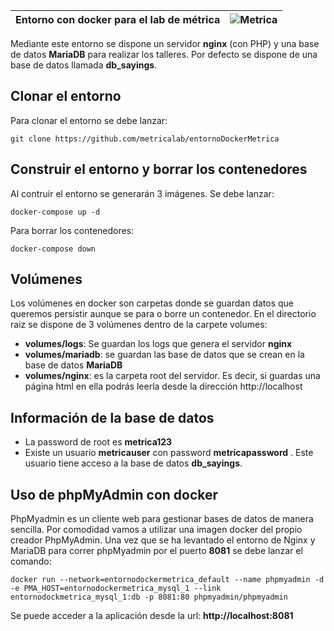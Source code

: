 |Entorno con docker para el lab de métrica | ![Metrica](https://github.com/metricalab/refranes/blob/master/src/main/resources/static/metricaLogo.jpg) |
|-------|--------|

Mediante este entorno se dispone un servidor **nginx** (con PHP) y una base de datos **MariaDB** para realizar los talleres. Por defecto se dispone de una base de datos llamada **db_sayings**.

## Clonar el entorno

Para clonar el entorno se debe lanzar: 

```
git clone https://github.com/metricalab/entornoDockerMetrica
```

## Construir el entorno y borrar los contenedores

Al contruir el entorno se generarán 3 imágenes. Se debe lanzar:

```
docker-compose up -d
```

Para borrar los contenedores:

```
docker-compose down
```

## Volúmenes

Los volúmenes en docker son carpetas donde se guardan datos que queremos persistir aunque se para o borre un contenedor. En el directorio raiz se dispone de 3 volúmenes dentro de la carpete volumes:

- **volumes/logs**:  Se guardan los logs que genera el servidor **nginx**
- **volumes/mariadb**:  se guardan las base de datos que se crean en la base de datos **MariaDB**  
- **volumes/nginx**: es la carpeta root del servidor. Es decir, si guardas una página html en ella podrás leerla desde la dirección http://localhost

## Información de la base de datos

- La password de root es **metrica123**
- Existe un usuario **metricauser** con password **metricapassword** . Este usuario tiene acceso a la base de datos **db_sayings**.

## Uso de phpMyAdmin con docker

PhpMyadmin es un cliente web para gestionar bases de datos de manera sencilla. Por comodidad vamos a utilizar una imagen docker del propio creador PhpMyAdmin. Una vez que se ha levantado el entorno de Nginx y MariaDB para correr phpMyadmin por el puerto **8081** se debe lanzar el comando:

```
docker run --network=entornodockermetrica_default --name phpmyadmin -d -e PMA_HOST=entornodockermetrica_mysql_1 --link entornodockmetrica_mysql_1:db -p 8081:80 phpmyadmin/phpmyadmin
```

Se puede acceder a la aplicación desde la url: **http://localhost:8081**
